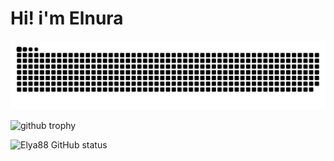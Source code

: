 # Hi! i'm Elnura 

![Elya88 ](https://raw.githubusercontent.com/Platane/snk/output/github-contribution-grid-snake.svg)


![github trophy](https://github-profile-trophy.vercel.app/?username=Elya88&theme=dracula)

![Elya88 GitHub status](https://github-readme-stats.vercel.app/api?username=Elya88&theme=onedark&show_icons=true)


